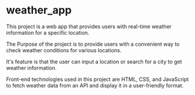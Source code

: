 # weather_app
This project is a web app that provides users with real-time weather information for a specific location.

The Purpose of the project is to provide users with a convenient way to check weather conditions for various locations.

It's feature is that the user can input a location or search for a city to get weather information.

Front-end technologies used in this project are HTML, CSS, and JavaScript to fetch weather data from an API and display it in a user-friendly format.
